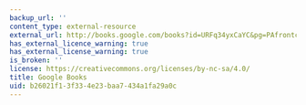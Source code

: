 ```yaml
---
backup_url: ''
content_type: external-resource
external_url: http://books.google.com/books?id=URFq34yxCaYC&pg=PAfrontcover
has_external_licence_warning: true
has_external_license_warning: true
is_broken: ''
license: https://creativecommons.org/licenses/by-nc-sa/4.0/
title: Google Books
uid: b26021f1-3f33-4e23-baa7-434a1fa29a0c
---
```

